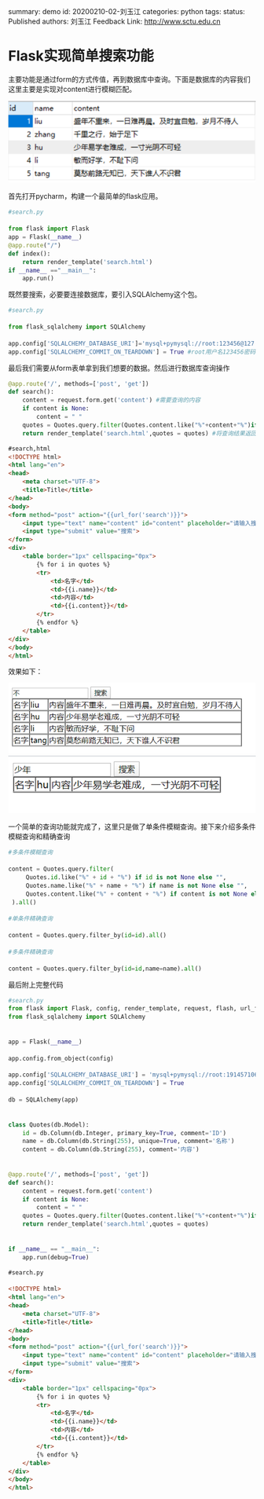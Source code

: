 summary: demo
id: 20200210-02-刘玉江
categories: python
tags: 
status: Published 
authors: 刘玉江
Feedback Link: http://www.sctu.edu.cn

# Flask实现简单搜索功能

主要功能是通过form的方式传值，再到数据库中查询。下面是数据库的内容我们这里主要是实现对content进行模糊匹配。

![](assets/20200210-02-刘玉江-2.png)

首先打开pycharm，构建一个最简单的flask应用。

```python
#search.py

from flask import Flask
app = Flask(__name__)
@app.route("/")
def index():
    return render_template('search.html')
if __name__ =="__main__":
    app.run()

```


既然要搜索，必要要连接数据库，要引入SQLAlchemy这个包。

```python
#search.py

from flask_sqlalchemy import SQLAlchemy

app.config['SQLALCHEMY_DATABASE_URI']='mysql+pymysql://root:123456@127.0.0.1:3306/test?charset=utf8'
app.config['SQLALCHEMY_COMMIT_ON_TEARDOWN'] = True #root用户名123456密码 test数据库

```

最后我们需要从form表单拿到我们想要的数据。然后进行数据库查询操作


```python
@app.route('/', methods=['post', 'get'])
def search():
    content = request.form.get('content') #需要查询的内容
    if content is None:
        content = " "
    quotes = Quotes.query.filter(Quotes.content.like("%"+content+"%")if content is not None else "").all() #查询跟content有关的数据，返回结果为列表
    return render_template('search.html',quotes = quotes) #将查询结果返回到前端

```


```html
#search,html
<!DOCTYPE html>
<html lang="en">
<head>
    <meta charset="UTF-8">
    <title>Title</title>
</head>
<body>
<form method="post" action="{{url_for('search')}}">
    <input type="text" name="content" id="content" placeholder="请输入搜索内容">
    <input type="submit" value="搜索">
</form>
<div>
    <table border="1px" cellspacing="0px">
        {% for i in quotes %}
        <tr>
            <td>名字</td>
            <td>{{i.name}}</td>
            <td>内容</td>
            <td>{{i.content}}</td>
        </tr>
        {% endfor %}
    </table>
</div>
</body>
</html>


```

效果如下：


![](assets/20200210-02-刘玉江-1.png)
![](assets/20200210-02-刘玉江-3.png)

一个简单的查询功能就完成了，这里只是做了单条件模糊查询。接下来介绍多条件模糊查询和精确查询


```python
#多条件模糊查询

content = Quotes.query.filter(
     Quotes.id.like("%" + id + "%") if id is not None else "",
     Quotes.name.like("%" + name + "%") if name is not None else "",
     Quotes.content.like("%" + content + "%") if content is not None else ""
 ).all()

#单条件精确查询

content = Quotes.query.filter_by(id=id).all()

#多条件精确查询

content = Quotes.query.filter_by(id=id,name=name).all()


```

最后附上完整代码


```python
#search.py
from flask import Flask, config, render_template, request, flash, url_for, session
from flask_sqlalchemy import SQLAlchemy


app = Flask(__name__)

app.config.from_object(config)

app.config['SQLALCHEMY_DATABASE_URI'] = 'mysql+pymysql://root:1914571065lyj@127.0.0.1:3306/java2019?charset=utf8'
app.config['SQLALCHEMY_COMMIT_ON_TEARDOWN'] = True

db = SQLAlchemy(app)


class Quotes(db.Model):
    id = db.Column(db.Integer, primary_key=True, comment='ID')
    name = db.Column(db.String(255), unique=True, comment='名称')
    content = db.Column(db.String(255), comment='内容')


@app.route('/', methods=['post', 'get'])
def search():
    content = request.form.get('content')
    if content is None:
        content = " "
    quotes = Quotes.query.filter(Quotes.content.like("%"+content+"%")if content is not None else "").all()
    return render_template('search.html',quotes = quotes)


if __name__ == "__main__":
    app.run(debug=True)


```

```html
#search.py

<!DOCTYPE html>
<html lang="en">
<head>
    <meta charset="UTF-8">
    <title>Title</title>
</head>
<body>
<form method="post" action="{{url_for('search')}}">
    <input type="text" name="content" id="content" placeholder="请输入搜索内容">
    <input type="submit" value="搜索">
</form>
<div>
    <table border="1px" cellspacing="0px">
        {% for i in quotes %}
        <tr>
            <td>名字</td>
            <td>{{i.name}}</td>
            <td>内容</td>
            <td>{{i.content}}</td>
        </tr>
        {% endfor %}
    </table>
</div>
</body>
</html>



```